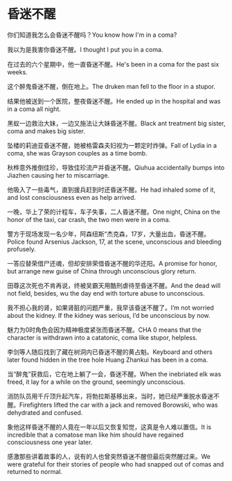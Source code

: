 # 昏迷不醒

<p><span class="chinese">你们知道我怎么会昏迷不醒吗？</span><span class="english">You know how I'm in a coma?</span></p>

<p><span class="chinese">我以为是我害你昏迷不醒。</span><span class="english">I thought I put you in a coma.</span></p>

<p><span class="chinese">在过去的六个星期中，他一直昏迷不醒。</span><span class="english">He's been in a coma for the past six weeks.</span></p>

<p><span class="chinese">这个醉鬼昏迷不醒，倒在地上。</span><span class="english">The druken man fell to the floor in a stupor.</span></p>

<p><span class="chinese">结果他被送到一个医院，整夜昏迷不醒。</span><span class="english">He ended up in the hospital and was in a coma all night.</span></p>

<p><span class="chinese">黑蚁一边救治大妹，一边又施法让大妹昏迷不醒。</span><span class="english">Black ant treatment big sister, coma and makes big sister.</span></p>

<p><span class="chinese">坠楼的莉迪亚昏迷不醒，她被格雷森夫妇视为一颗定时炸弹。</span><span class="english">Fall of Lydia in a coma, she was Grayson couples as a time bomb.</span></p>

<p><span class="chinese">秋桦意外推倒佳珍，导致佳珍流产并昏迷不醒。</span><span class="english">Qiuhua accidentally bumps into Jiazhen causing her to miscarriage.</span></p>

<p><span class="chinese">他吸入了一些毒气，直到援兵赶到时还昏迷不醒。</span><span class="english">He had inhaled some of it, and lost consciousness even as help arrived.</span></p>

<p><span class="chinese">一晚，华上了荣的计程车，车子失事，二人昏迷不醒。</span><span class="english">One night, China on the honor of the taxi, car crash, the two men were in a coma.</span></p>

<p><span class="chinese">警方于现场发现一名少年，阿森纽斯“杰克森，17岁，大量出血，昏迷不醒。</span><span class="english">Police found Arsenius Jackson, 17, at the scene, unconscious and bleeding profusely.</span></p>

<p><span class="chinese">一答应替荣借尸还魂，但却安排荣借昏迷不醒的华还阳。</span><span class="english">A promise for honor, but arrange new guise of China through unconscious glory return.</span></p>

<p><span class="chinese">田尊这次死也不肯再说，终被吴霸天用酷刑虐待至昏迷不醒。</span><span class="english">And the dead will not field, besides, wu the day end with torture abuse to unconscious.</span></p>

<p><span class="chinese">我不担心我的肾，如果肾脏的问题严重，我早该昏迷不醒了。</span><span class="english">I’m not worried about the kidney. If the kidney was serious, I’d be unconscious by now.</span></p>

<p><span class="chinese">魅力为0时角色会因为精神极度紧张而昏迷不醒。</span><span class="english">CHA 0 means that the character is withdrawn into a catatonic, coma like stupor, helpless.</span></p>

<p><span class="chinese">李剑等人随后找到了藏在树洞内已昏迷不醒的黄占魁。</span><span class="english">Keyboard and others later found hidden in the tree hole Huang Zhankui has been in a coma.</span></p>

<p><span class="chinese">当“醉鬼”获救后，它在地上躺了一会，昏迷不醒。</span><span class="english">When the inebriated elk was freed, it lay for a while on the ground, seemingly unconscious.</span></p>

<p><span class="chinese">消防队员用千斤顶升起汽车，将勃拉斯基移出来，当时，她已经严重脱水昏迷不醒。</span><span class="english">Firefighters lifted the car with a jack and removed Borowski, who was dehydrated and confused.</span></p>

<p><span class="chinese">象他这样昏迷不醒的人竟在一年以后又恢复知觉，这真是令人难以置信。</span><span class="english">It is incredible that a comatose man like him should have regained consciousness one year later.</span></p>

<p><span class="chinese">感激那些讲着故事的人，说有的人也曾突然昏迷不醒但最后突然醒过来。</span><span class="english">We were grateful for their stories of people who had snapped out of comas and returned to normal.</span></p>

